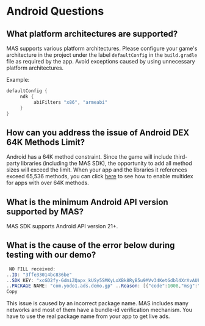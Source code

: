 # Android Questions 

## What platform architectures are supported?

MAS supports various platform architectures. Please configure your game's architecture in the project under the label `defaultConfig` in the `build.gradle` file as required by the app. Avoid exceptions caused by using unnecessary platform architectures.

Example:

```groovy
defaultConfig { 
     ndk { 
          abiFilters "x86", "armeabi" 
     } 
}
```

## How can you address the issue of Android DEX 64K Methods Limit?

Android has a 64K method constraint. Since the game will include third-party libraries (including the MAS SDK), the opportunity to add all method sizes will exceed the limit. When your app and the libraries it references exceed 65,536 methods, you can click [here](https://developer.android.com/studio/build/multidex) to see how to enable multidex for apps with over 64K methods.

## What is the minimum Android API version supported by MAS?

MAS SDK supports Android API version 21+.

## What is the cause of the error below during testing with our demo?

```java
 NO FILL received: 
..ID: "3ffe33014bc836be" 
..SDK KEY: "xcGD2fy-GdmiZQapx_kUSy5SMKyLoXBk8RyB5u9MVv34KetGdbl4XrXvAUFy0Qg9scKyVTI0NM4i_yzdXih4XE" 
..PACKAGE NAME: "com.yodo1.ads.demo.gp" ..Reason: [{"code":1008,"msg":"Ad unit info must include the adunit ID - please double-check that your package name \/ bundle id matches the one defined in the MAX Ad Unit ID being used"},{"code":1009,"msg":"Ad unit info must include the ad format - please double-check that your package name / bundle id matches the one defined in the MAX Ad Unit ID being used"}]
Copy
```

This issue is caused by an incorrect package name. MAS includes many networks and most of them have a bundle-id verification mechanism. You have to use the real package name from your app to get live ads.





